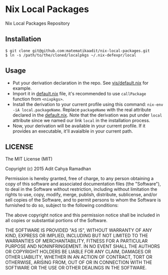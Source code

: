 # Nix Local Packages

Nix Local Packages Repository

## Installation

    $ git clone git@github.com:matematikaadit/nix-local-packages.git
    $ ln -s /path/to/the/cloned/localpkgs ~/.nix-defexpr/local

## Usage

- Put your derivation declaration in the repo. See
  [vis/default.nix](vis/default.nix) for example.
- Import it in [default.nix](default.nix) file, it's recommended to use
  `callPackage` function from `<nixpkgs>`.
- Install the derivation to your current profile using this command: `nix-env
  -iA local.packageName`.  Replace `packageName` with the real attribute
  declared in the [default.nix](default.nix). Note that the derivation was put
  under `local` attribute since we named our link `local` in the installation
  process.
- Now, your derivation will be available in your current profile. If it
  provides an executable, it'll avaialble in your current path.

## LICENSE

The MIT License (MIT)

Copyright (c) 2015 Adit Cahya Ramadhan

Permission is hereby granted, free of charge, to any person obtaining a copy of
this software and associated documentation files (the "Software"), to deal in
the Software without restriction, including without limitation the rights to
use, copy, modify, merge, publish, distribute, sublicense, and/or sell copies
of the Software, and to permit persons to whom the Software is furnished to do
so, subject to the following conditions:

The above copyright notice and this permission notice shall be included in all
copies or substantial portions of the Software.

THE SOFTWARE IS PROVIDED "AS IS", WITHOUT WARRANTY OF ANY KIND, EXPRESS OR
IMPLIED, INCLUDING BUT NOT LIMITED TO THE WARRANTIES OF MERCHANTABILITY,
FITNESS FOR A PARTICULAR PURPOSE AND NONINFRINGEMENT. IN NO EVENT SHALL THE
AUTHORS OR COPYRIGHT HOLDERS BE LIABLE FOR ANY CLAIM, DAMAGES OR OTHER
LIABILITY, WHETHER IN AN ACTION OF CONTRACT, TORT OR OTHERWISE, ARISING FROM,
OUT OF OR IN CONNECTION WITH THE SOFTWARE OR THE USE OR OTHER DEALINGS IN THE
SOFTWARE.

<!--
vim:ft=markdown:sw=4:sts=4:ai:et:bs=indent,eol,start:
-->
